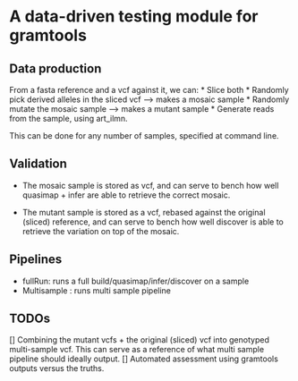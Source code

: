# A data-driven testing module for gramtools

## Data production

From a fasta reference and a vcf against it, we can:
	* Slice both
	* Randomly pick derived alleles in the sliced vcf --> makes a mosaic sample
	* Randomly mutate the mosaic sample --> makes a mutant sample
	* Generate reads from the sample, using art_ilmn.

This can be done for any number of samples, specified at command line.

## Validation

* The mosaic sample is stored as vcf, and can serve to bench how well quasimap + infer are able to retrieve the correct mosaic.

* The mutant sample is stored as a vcf, rebased against the original (sliced) reference, and can serve to bench how well discover is able to retrieve the variation on top of the mosaic.

## Pipelines

* fullRun: runs a full build/quasimap/infer/discover on a sample
* Multisample : runs multi sample pipeline

## TODOs

[] Combining the mutant vcfs + the original (sliced) vcf into genotyped multi-sample vcf. This can serve as a reference of what multi sample pipeline should ideally output.
[] Automated assessment using gramtools outputs versus the truths.
